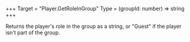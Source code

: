 +++
Target = "Player.GetRoleInGroup"
Type = (groupId: number) => string
+++

Returns the player's role in the group as a string, or "Guest" if the player isn't part of the group.